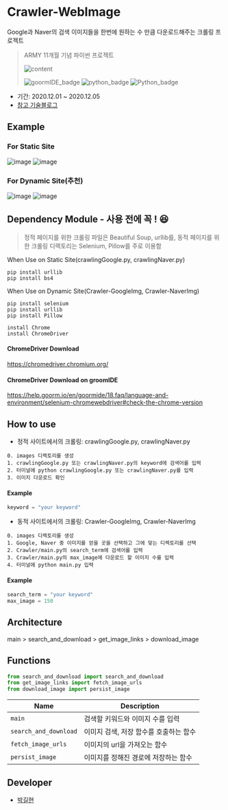 # Crawler-WebImage
Google과 Naver의 검색 이미지들을 한번에 원하는 수 만큼 다운로드해주는 크롤링 프로젝트
> ARMY 11개월 기념 파이썬 프로젝트
>
>![content](https://user-images.githubusercontent.com/56578913/101244919-a4642200-374c-11eb-850c-9bc6f873e142.png)
>
>![goormIDE_badge](https://img.shields.io/badge/goormIDE-FREE-blue)
>![python_badge](https://img.shields.io/badge/-ver_2.7-blue?logo=Python&logoColor=white)
>![Python_badge](https://img.shields.io/badge/-ver_3.6-blue?logo=Python&logoColor=white)

- 기간: 2020.12.01 ~ 2020.12.05
- [참고 기술블로그](https://towardsdatascience.com/image-scraping-with-python-a96feda8af2d)

## Example
### For Static Site
![image](https://user-images.githubusercontent.com/56578913/101244452-053e2b00-374a-11eb-88aa-7b50aa256ad1.png)
![image](https://user-images.githubusercontent.com/56578913/101244478-2141cc80-374a-11eb-924f-c559f6d4d9a8.png)

### For Dynamic Site(추천)
![image](https://user-images.githubusercontent.com/56578913/102014987-161b1c00-3d9c-11eb-815f-176fc3085c8d.png)
![image](https://user-images.githubusercontent.com/56578913/101245328-687e8c00-374f-11eb-9986-fd826e7611c6.png)

## Dependency Module - 사용 전에 꼭 ! 😆
>정적 페이지를 위한 크롤링 파일은 Beautiful Soup, urllib를, 동적 페이지를 위한 크롤링 디렉토리는 Selenium, Pillow를 주로 이용함

When Use on Static Site(crawlingGoogle.py, crawlingNaver.py)
``` 
pip install urllib
pip install bs4
```

When Use on Dynamic Site(Crawler-GoogleImg, Crawler-NaverImg)
```
pip install selenium
pip install urllib
pip install Pillow
```
 
```
install Chrome
install ChromeDriver
```

#### ChromeDriver Download
https://chromedriver.chromium.org/

#### ChromeDriver Download on groomIDE
https://help.goorm.io/en/goormide/18.faq/language-and-environment/selenium-chromewebdriver#check-the-chrome-version

## How to use
- 정적 사이트에서의 크롤링: crawlingGoogle.py, crawlingNaver.py 
```
0. images 디렉토리를 생성
1. crawlingGoogle.py 또는 crawlingNaver.py의 keyword에 검색어를 입력
2. 터미널에 python crawlingGoogle.py 또는 crawlingNaver.py를 입력
3. 이미지 다운로드 확인
```
#### Example
```python
keyword = "your keyword"
```

- 동적 사이트에서의 크롤링: Crawler-GoogleImg, Crawler-NaverImg 
```
0. images 디렉토리를 생성
1. Google, Naver 중 이미지를 얻을 곳을 선택하고 그에 맞는 디렉토리를 선택
2. Crawler/main.py의 search_term에 검색어를 입력
3. Crawler/main.py의 max_image에 다운로드 할 이미지 수를 입력
4. 터미널에 python main.py 입력
```
#### Example
```python
search_term = "your keyword"
max_image = 150
```

## Architecture
main > search_and_download > get_image_links > download_image

## Functions
```python
from search_and_download import search_and_download
from get_image_links import fetch_image_urls
from download_image import persist_image
```

|Name|Description|
|---|---|
|`main`|검색할 키워드와 이미지 수를 입력|
|`search_and_download`|이미지 검색, 저장 함수를 호출하는 함수|
|`fetch_image_urls`|이미지의 url을 가져오는 함수|
|`persist_image`|이미지를 정해진 경로에 저장하는 함수|

## Developer
- [박길현](https://github.com/ureChanger)

